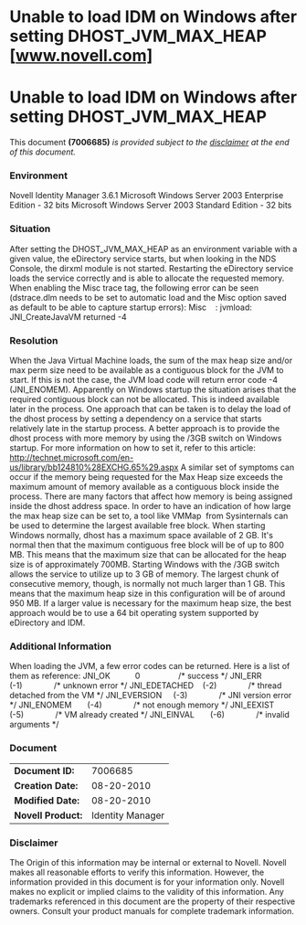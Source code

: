 # Unable to load IDM on Windows after setting DHOST_JVM_MAX_HEAP [www.novell.com]

# Unable to load IDM on Windows after setting DHOST\_JVM\_MAX\_HEAP

This document **(7006685)** _is provided subject to the [disclaimer](http://www.novell.com/support/viewContent.do?externalId=7006685&sliceId=1#disclaimer) at the end of this document._

### Environment

Novell Identity Manager 3.6.1
Microsoft Windows Server 2003 Enterprise Edition - 32 bits
Microsoft Windows Server 2003 Standard Edition - 32 bits

### Situation

After setting the DHOST\_JVM\_MAX\_HEAP as an environment variable with a given value, the eDirectory service starts, but when looking in the NDS Console, the dirxml module is not started.
Restarting the eDirectory service loads the service correctly and is able to allocate the requested memory.
When enabling the Misc trace tag, the following error can be seen (dstrace.dlm needs to be set to automatic load and the Misc option saved as default to be able to capture startup errors):
Misc    : jvmload: JNI\_CreateJavaVM returned -4

### Resolution

When the Java Virtual Machine loads, the sum of the max heap size and/or max perm size need to be available as a contiguous block for the JVM to start. If this is not the case, the JVM load code will return error code -4 (JNI\_ENOMEM).
Apparently on Windows startup the situation arises that the required contiguous block can not be allocated. This is indeed available later in the process. One approach that can be taken is to delay the load of the dhost process by setting a dependency on a service that starts relatively late in the startup process.
A better approach is to provide the dhost process with more memory by using the /3GB switch on Windows startup. For more information on how to set it, refer to this article:
http://technet.microsoft.com/en-us/library/bb124810%28EXCHG.65%29.aspx
A similar set of symptoms can occur if the memory being requested for the Max Heap size exceeds the maximum amount of memory available as a contiguous block inside the process. There are many factors that affect how memory is being assigned inside the dhost address space. In order to have an indication of how large the max heap size can be set to, a tool like VMMap  from Sysinternals can be used to determine the largest available free block.
When starting Windows normally, dhost has a maximum space available of 2 GB. It's normal then that the maximum contiguous free block will be of up to 800 MB. This means that the maximum size that can be allocated for the heap size is of approximately 700MB.
Starting Windows with the /3GB switch allows the service to utilize up to 3 GB of memory. The largest chunk of consecutive memory, though, is normally not much larger than 1 GB. This means that the maximum heap size in this configuration will be of around 950 MB.
If a larger value is necessary for the maximum heap size, the best approach would be to use a 64 bit operating system supported by eDirectory and IDM.

### Additional Information

When loading the JVM, a few error codes can be returned. Here is a list of them as reference:
JNI\_OK           0                 /\* success \*/
JNI\_ERR          (-1)              /\* unknown error \*/
JNI\_EDETACHED    (-2)              /\* thread detached from the VM \*/
JNI\_EVERSION     (-3)              /\* JNI version error \*/
JNI\_ENOMEM       (-4)              /\* not enough memory \*/
JNI\_EEXIST       (-5)              /\* VM already created \*/
JNI\_EINVAL       (-6)              /\* invalid arguments \*/

### Document

|     |     |
| --- | --- |
| **Document ID:** | 7006685 |
| **Creation Date:** | 08-20-2010 |
| **Modified Date:** | 08-20-2010 |
| **Novell Product:** | Identity Manager |

### Disclaimer

The Origin of this information may be internal or external to Novell. Novell makes all reasonable efforts to verify this information. However, the information provided in this document is for your information only. Novell makes no explicit or implied claims to the validity of this information.
Any trademarks referenced in this document are the property of their respective owners. Consult your product manuals for complete trademark information.
